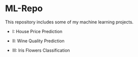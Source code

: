 # ML-Repo
This repository includes some of my machine learning projects.

* I: House Price Prediction

* II: Wine Quality Prediction

* III: Iris Flowers Classification


